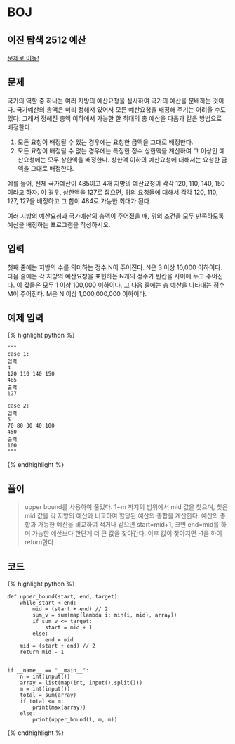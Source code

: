 # BOJ

## 이진 탐색 2512 예산
[문제로 이동!](https://www.acmicpc.net/problem/2512)

## 문제

국가의 역할 중 하나는 여러 지방의 예산요청을 심사하여 국가의 예산을 분배하는 것이다. 국가예산의 총액은 미리 정해져 있어서 모든 예산요청을 배정해 주기는 어려울 수도 있다. 그래서 정해진 총액 이하에서 가능한 한 최대의 총 예산을 다음과 같은 방법으로 배정한다.

1. 모든 요청이 배정될 수 있는 경우에는 요청한 금액을 그대로 배정한다.
2. 모든 요청이 배정될 수 없는 경우에는 특정한 정수 상한액을 계산하여 그 이상인 예산요청에는 모두 상한액을 배정한다. 상한액 이하의 예산요청에 대해서는 요청한 금액을 그대로 배정한다. 

예를 들어, 전체 국가예산이 485이고 4개 지방의 예산요청이 각각 120, 110, 140, 150이라고 하자. 이 경우, 상한액을 127로 잡으면, 위의 요청들에 대해서 각각 120, 110, 127, 127을 배정하고 그 합이 484로 가능한 최대가 된다. 

여러 지방의 예산요청과 국가예산의 총액이 주어졌을 때, 위의 조건을 모두 만족하도록 예산을 배정하는 프로그램을 작성하시오.

## 입력

첫째 줄에는 지방의 수를 의미하는 정수 N이 주어진다. N은 3 이상 10,000 이하이다. 다음 줄에는 각 지방의 예산요청을 표현하는 N개의 정수가 빈칸을 사이에 두고 주어진다. 이 값들은 모두 1 이상 100,000 이하이다. 그 다음 줄에는 총 예산을 나타내는 정수 M이 주어진다. M은 N 이상 1,000,000,000 이하이다. 

## 예제 입력
{% highlight python %}

    """
    case 1:
    입력
    4
    120 110 140 150
    485
    출력
    127

    case 2:
    입력
    5
    70 80 30 40 100
    450
    출력
    100
    """
{% endhighlight %}

## 풀이

> upper bound를 사용하여 풀었다. 1~m 까지의 범위에서 mid 값을 찾으며, 찾은 mid 값을 각 지방의 예산과 비교하여 할당된 예산의 총합을 계산한다. 
> 예산의 총합과 가능한 예산을 비교하여 적거나 같으면 start=mid+1, 크면 end=mid를 하며 가능한 예산보다 한단계 더 큰 값을 찾아간다. 이후 값이 찾아지면 -1을 하여 return한다.

## 코드

{% highlight python %}

    def upper_bound(start, end, target):
        while start < end:
            mid = (start + end) // 2
            sum_v = sum(map(lambda i: min(i, mid), array))
            if sum_v <= target:
                start = mid + 1
            else:
                end = mid
        mid = (start + end) // 2
        return mid - 1
    
    
    if __name__ == "__main__":
        n = int(input())
        array = list(map(int, input().split()))
        m = int(input())
        total = sum(array)
        if total <= m:
            print(max(array))
        else:
            print(upper_bound(1, m, m))
{% endhighlight %}